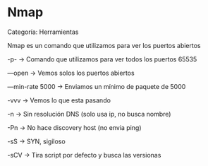# Nmap

Categoría: Herramientas

Nmap es un comando que utilizamos para ver los puertos abiertos 

-p- → Comando que utilizamos para ver todos los puertos 65535

—open → Vemos solos los puertos abiertos 

—min-rate 5000 → Enviamos un mínimo de paquete de 5000

-vvv → Vemos lo que esta pasando 

-n → Sin resolución DNS (solo usa ip, no busca nombre)

-Pn → No hace discovery host (no envia ping)

-sS → SYN, sigiloso 

-sCV → Tira  script por defecto y busca las versionas